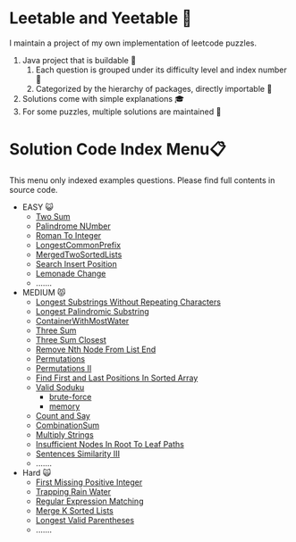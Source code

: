 # Leetable and Yeetable :rocket:
I maintain a project of my own implementation of leetcode puzzles.
1. Java project that is buildable :hammer:
    1. Each question is grouped under its difficulty level and index number :pushpin: 
    2. Categorized by the hierarchy of packages, directly importable :file_folder:
2. Solutions come with simple explanations :mortar_board:
3. For some puzzles, multiple solutions are maintained :bookmark_tabs:

# Solution Code Index Menu:clipboard:

This menu only indexed examples questions. Please find full contents in source code.

* EASY :smiley_cat:
    * [Two Sum](https://github.com/BruceWilliamChen/LeetCodeYeetCode/blob/main/src/com/bchen/easy/LC01/TwoSum.java)
    * [Palindrome NUmber](https://github.com/BruceWilliamChen/LeetCodeYeetCode/blob/main/src/com/bchen/easy/LC09/PalindromeNumber.java)
    * [Roman To Integer](https://github.com/BruceWilliamChen/LeetCodeYeetCode/blob/main/src/com/bchen/easy/LC13/RomanToInteger.java)
    * [LongestCommonPrefix](https://github.com/BruceWilliamChen/LeetCodeYeetCode/blob/main/src/com/bchen/easy/LC14/LongestCommonPrefix.java)
    * [MergedTwoSortedLists](https://github.com/BruceWilliamChen/LeetCodeYeetCode/blob/main/src/com/bchen/easy/LC21/MergeTwoSortedList.java)
    * [Search Insert Position](https://github.com/BruceWilliamChen/LeetCodeYeetCode/blob/main/src/com/bchen/easy/LC35/SearchInsertPosition.java)
    * [Lemonade Change](https://github.com/BruceWilliamChen/LeetCodeYeetCode/blob/main/src/com/bchen/easy/LC860/LemonadeChange.java)
    * .......
* MEDIUM :pouting_cat:
    * [Longest Substrings Without Repeating Characters](https://github.com/BruceWilliamChen/LeetCodeYeetCode/blob/main/src/com/bchen/medium/LC03/LongestSubstringWithoutRepeatingCharacters.java)
    * [Longest Palindromic Substring](https://github.com/BruceWilliamChen/LeetCodeYeetCode/blob/main/src/com/bchen/medium/LC05/LongestPalindromicSubstring.java)
    * [ContainerWithMostWater](https://github.com/BruceWilliamChen/LeetCodeYeetCode/blob/main/src/com/bchen/medium/LC05/LongestPalindromicSubstring.java)
    * [Three Sum](https://github.com/BruceWilliamChen/LeetCodeYeetCode/blob/main/src/com/bchen/medium/LC15/ThreeSum.java)
    * [Three Sum Closest](https://github.com/BruceWilliamChen/LeetCodeYeetCode/blob/main/src/com/bchen/medium/LC16/ThreeSumClosest.java)
    * [Remove Nth Node From List End](https://github.com/BruceWilliamChen/LeetCodeYeetCode/blob/main/src/com/bchen/medium/LC19/RemoveNthNodeFromListEnd.java)
    * [Permutations](https://github.com/BruceWilliamChen/LeetCodeYeetCode/blob/main/src/com/bchen/medium/LC46/Permutations.java)
    * [Permutations II](https://github.com/BruceWilliamChen/LeetCodeYeetCode/blob/main/src/com/bchen/medium/LC47/PermutationsII.java)
    * [Find First and Last Positions In Sorted Array](https://github.com/BruceWilliamChen/LeetCodeYeetCode/blob/main/src/com/bchen/medium/LC34/FindFirstLastPositionElementSortedArray.java)
    * [Valid Soduku](https://github.com/BruceWilliamChen/LeetCodeYeetCode/tree/main/src/com/bchen/medium/LC36)
        * [brute-force](https://github.com/BruceWilliamChen/LeetCodeYeetCode/blob/main/src/com/bchen/medium/LC36/ValidSodukuSolution1.java)
        * [memory](https://github.com/BruceWilliamChen/LeetCodeYeetCode/blob/main/src/com/bchen/medium/LC36/ValidSodukuSolution2.java)
    * [Count and Say](https://github.com/BruceWilliamChen/LeetCodeYeetCode/blob/main/src/com/bchen/medium/LC38/CountAndSay.java)
    * [CombinationSum](https://github.com/BruceWilliamChen/LeetCodeYeetCode/blob/main/src/com/bchen/medium/LC39/CombinationSum.java)
    * [Multiply Strings](https://github.com/BruceWilliamChen/LeetCodeYeetCode/blob/main/src/com/bchen/medium/LC43/MultiplyStrings.java)
    * [Insufficient Nodes In Root To Leaf Paths](https://github.com/BruceWilliamChen/LeetCodeYeetCode/blob/main/src/com/bchen/medium/LC1080/InsufficientNodesInRootToLeafPaths.java)
    * [Sentences Similarity III](https://github.com/BruceWilliamChen/LeetCodeYeetCode/blob/main/src/com/bchen/medium/LC1813/SentenceSimilarityIII.java)
    * .......
* Hard :scream_cat:
    * [First Missing Positive Integer](https://github.com/BruceWilliamChen/LeetCodeYeetCode/blob/main/src/com/bchen/hard/LC41/FirstMissingPositiveInteger.java)
    * [Trapping Rain Water](https://github.com/BruceWilliamChen/LeetCodeYeetCode/blob/main/src/com/bchen/hard/LC42/TrappingRainWater.java)
    * [Regular Expression Matching](https://github.com/BruceWilliamChen/LeetCodeYeetCode/blob/main/src/com/bchen/hard/LC10/RegularExpressionMatching.java)
    * [Merge K Sorted Lists](https://github.com/BruceWilliamChen/LeetCodeYeetCode/blob/main/src/com/bchen/hard/LC23/MergeKSortedLists.java)
    * [Longest Valid Parentheses](https://github.com/BruceWilliamChen/LeetCodeYeetCode/blob/main/src/com/bchen/hard/LC32/LongestValidParentheses.java)
    * .......